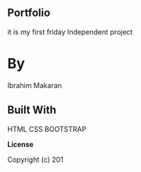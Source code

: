 ## Portfolio


it is my first friday Independent project

# By

Ibrahim Makaran


## Built With


HTML CSS BOOTSTRAP

**License**

  Copyright (c) 201
